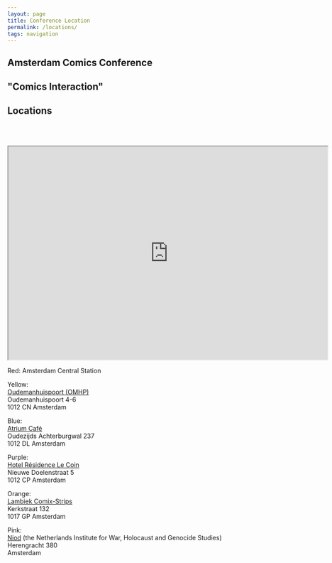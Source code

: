 ```yaml
---
layout: page
title: Conference Location
permalink: /locations/
tags: navigation
---
```


## Amsterdam Comics Conference

## "Comics Interaction"

## Locations

<br><br>

<iframe src="https://www.google.com/maps/d/embed?mid=zzoWVBXBnH0I.kbcCWSDgnnH8" width="720" height="480"></iframe>

<br>

Red: Amsterdam Central Station

Yellow:  
[Oudemanhuispoort (OMHP)](http://www.uva.nl/over-de-uva/de-uva-in-amsterdam/locaties/content/binnenstad/oudemanhuispoort.html)  
Oudemanhuispoort 4-6  
1012 CN Amsterdam  

Blue:  
[Atrium Café](http://www.uva.nl/en/about-the-uva/the-uva-in-amsterdam/locations/content/binnenstad/bg5.html)  
Oudezijds Achterburgwal 237  
1012 DL Amsterdam  

Purple:  
[Hotel Résidence Le Coin](http://www.lecoin.nl)  
Nieuwe Doelenstraat 5  
1012 CP Amsterdam  

Orange:  
[Lambiek Comix-Strips](https://www.lambiek.net)  
Kerkstraat 132  
1017 GP Amsterdam  

Pink:  
[Niod](http://www.niod.nl) (the Netherlands Institute for War, Holocaust and Genocide Studies)  
Herengracht 380  
Amsterdam  
